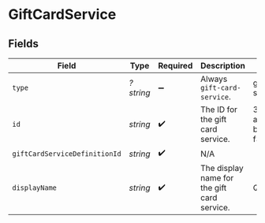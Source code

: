 # GiftCardService


## Fields

| Field                                       | Type                                        | Required                                    | Description                                 | Example                                     |
| ------------------------------------------- | ------------------------------------------- | ------------------------------------------- | ------------------------------------------- | ------------------------------------------- |
| `type`                                      | *?string*                                   | :heavy_minus_sign:                          | Always `gift-card-service`.                 | gift-card-service                           |
| `id`                                        | *string*                                    | :heavy_check_mark:                          | The ID for the gift card service.           | 35b60feec-a7c7-4844-b503-f39b09192d81       |
| `giftCardServiceDefinitionId`               | *string*                                    | :heavy_check_mark:                          | N/A                                         |                                             |
| `displayName`                               | *string*                                    | :heavy_check_mark:                          | The display name for the gift card service. | Qwikcilver USA                              |
